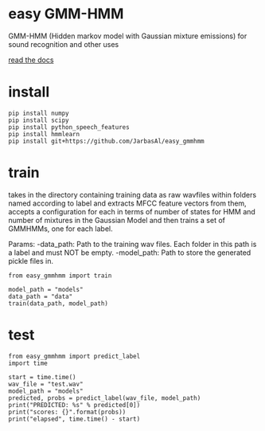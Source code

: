 # easy GMM-HMM

GMM-HMM (Hidden markov model with Gaussian mixture emissions) for sound recognition and other uses

[read the docs](https://JarbasAl.github.io/easy_gmmhmm/)


# install

    pip install numpy
    pip install scipy
    pip install python_speech_features
    pip install hmmlearn
    pip install git+https://github.com/JarbasAl/easy_gmmhmm
    
# train

takes in the directory containing training data as raw wavfiles within folders named according to label and extracts MFCC feature vectors from them,
accepts a configuration for each in terms of number of states for HMM and number of mixtures in the Gaussian Model and then trains a set of GMMHMMs,
one for each label.
    
Params:
-data_path: Path to the training wav files. Each folder in this path is a label and must NOT be empty.
-model_path: Path to store the generated pickle files in.
    
    from easy_gmmhmm import train
    
    model_path = "models"
    data_path = "data"
    train(data_path, model_path)

# test

    from easy_gmmhmm import predict_label
    import time

    start = time.time()
    wav_file = "test.wav"
    model_path = "models"
    predicted, probs = predict_label(wav_file, model_path)
    print("PREDICTED: %s" % predicted[0])
    print("scores: {}".format(probs))
    print("elapsed", time.time() - start)